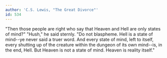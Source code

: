 ```yaml
---
author: 'C.S. Lewis, "The Great Divorce"'
id: 534
---
```


"Then those people are right who say that Heaven and Hell are only states of mind?"
"Hush," he said sternly. "Do not blaspheme. Hell is a state of mind--ye never said a truer word. And every state of mind, left to itself, every shutting up of the creature within the dungeon of its own mind--is, in the end, Hell. But Heaven is not a state of mind. Heaven is reality itself."
